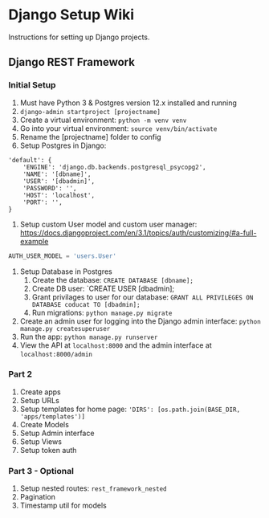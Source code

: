 # Django Setup Wiki

Instructions for setting up Django projects.

## Django REST Framework

### Initial Setup

1. Must have Python 3 & Postgres version 12.x installed and running
1. `django-admin startproject [projectname]`
1. Create a virtual environment: `python -m venv venv`
1. Go into your virtual environment: `source venv/bin/activate`
1. Rename the [projectname] folder to config
1. Setup Postgres in Django:

```
'default': {
    'ENGINE': 'django.db.backends.postgresql_psycopg2',
    'NAME': '[dbname]',
    'USER': '[dbadmin]',
    'PASSWORD': '',
    'HOST': 'localhost',
    'PORT': '',
}
```

1. Setup custom User model and custom user manager: https://docs.djangoproject.com/en/3.1/topics/auth/customizing/#a-full-example

```py
AUTH_USER_MODEL = 'users.User'
```

1. Setup Database in Postgres
    1. Create the database: `CREATE DATABASE [dbname];`
    1. Create DB user: `CREATE USER [dbadmin];
    1. Grant privilages to user for our database: `GRANT ALL PRIVILEGES ON DATABASE coducat TO [dbadmin];`
    1. Run migrations: `python manage.py migrate`
1. Create an admin user for logging into the Django admin interface: `python manage.py createsuperuser`
1. Run the app: `python manage.py runserver`
1. View the API at `localhost:8000` and the admin interface at `localhost:8000/admin`

### Part 2

1. Create apps
1. Setup URLs
1. Setup templates for home page: `'DIRS': [os.path.join(BASE_DIR, 'apps/templates')]`
1. Create Models
1. Setup Admin interface
1. Setup Views
1. Setup token auth

### Part 3 - Optional

1. Setup nested routes: `rest_framework_nested`
1. Pagination
1. Timestamp util for models
